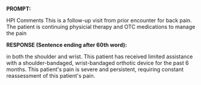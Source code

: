 **PROMPT:**

HPI Comments This is a follow-up visit from prior encounter for back pain. The patient is continuing physicial therapy and OTC medications to manage the pain

**RESPONSE (Sentence ending after 60th word):**

in both the shoulder and wrist. This patient has received limited assistance with a shoulder-bandaged, wrist-bandaged orthotic device for the past 6 months. This patient's pain is severe and persistent, requiring constant reassessment of this patient's pain. 
